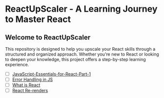 # ReactUpScaler - A Learning Journey to Master React

## Welcome to ReactUpScaler

This repository is designed to help you upscale your React skills through a structured and
organized approach. Whether you're new to React or looking to deepen your knowledge, this
project offers a step-by-step learning experience.

- [ ] [JavaScript-Essentials-for-React-Part-1](https://github.com/mrSamDev/ReactUpScaler/blob/main/JavaScript-Essentials-for-React-Part-1.md)
- [ ] [Error Handling in JS](https://github.com/mrSamDev/ReactUpScaler/blob/main/JavaScript-Essentials-for-React-Part-2.md)
- [ ] [What is React](https://github.com/mrSamDev/ReactUpScaler/blob/main/JavaScript-Essentials-for-What-is-React.md)
- [ ] [React Re-renders](https://github.com/mrSamDev/ReactUpScaler/blob/main/JavaScript-Essentials-for-React-re-renders.md)
